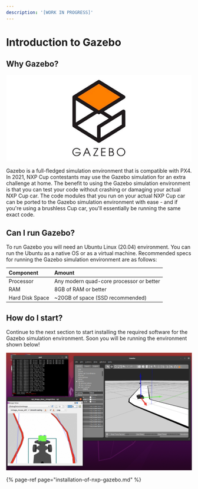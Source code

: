 ```yaml
---
description: '[WORK IN PROGRESS]'
---
```


# Introduction to Gazebo

## Why Gazebo?

![](../.gitbook/assets/image%20%2810%29.png)

Gazebo is a full-fledged simulation environment that is compatible with PX4. In 2021, NXP Cup contestants may use the Gazebo simulation for an extra challenge at home. The benefit to using the Gazebo simulation environment is that you can test your code without crashing or damaging your actual NXP Cup car. The code modules that you run on your actual NXP Cup car can be ported to the Gazebo simulation environment with ease - and if you're using a brushless Cup car, you'll essentially be running the same exact code.

## Can I run Gazebo?

To run Gazebo you will need an Ubuntu Linux \(20.04\) environment. You can run the Ubuntu as a native OS or as a virtual machine. Recommended specs for running the Gazebo simulation environment are as follows:

| Component | Amount |
| :--- | :--- |
| Processor | Any modern quad-core processor or better |
| RAM | 8GB of RAM or better |
| Hard Disk Space | ~20GB of space \(SSD recommended\) |

## How do I start?

Continue to the next section to start installing the required software for the Gazebo simulation environment. Soon you will be running the environment shown below!

![NXP Cup Car in Gazebo Simulation](../.gitbook/assets/image%20%2811%29.png)

{% page-ref page="installation-of-nxp-gazebo.md" %}


